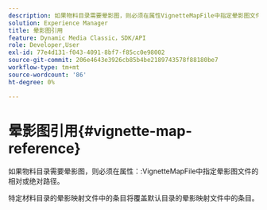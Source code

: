 ```yaml
---
description: 如果物料目录需要晕影图，则必须在属性VignetteMapFile中指定晕影图文件的相对或绝对路径。
solution: Experience Manager
title: 晕影图引用
feature: Dynamic Media Classic，SDK/API
role: Developer,User
exl-id: 77e4d131-f043-4091-8bf7-f85cc0e98002
source-git-commit: 206e4643e3926cb85b4be2189743578f88180be7
workflow-type: tm+mt
source-wordcount: '86'
ht-degree: 0%

---
```


# 晕影图引用{#vignette-map-reference}

如果物料目录需要晕影图，则必须在属性：:VignetteMapFile中指定晕影图文件的相对或绝对路径。

特定材料目录的晕影映射文件中的条目将覆盖默认目录的晕影映射文件中的条目。
